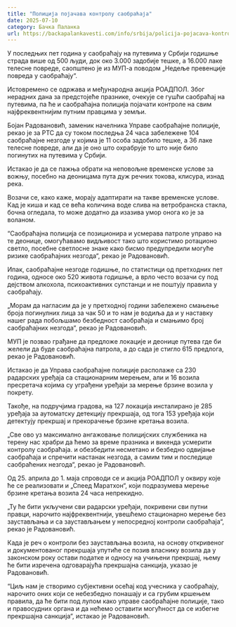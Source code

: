 ```yaml
---
title: "Полиција појачава контролу саобраћаја"
date: 2025-07-10
category: Бачка Паланка
url: https://backapalankavesti.com/info/srbija/policija-pojacava-kontrolu-saobracaja/
---
```


У последњих пет година у саобраћају на путевима у Србији годишње страда више од 500 људи, док око 3.000 задобије тешке, а 16.000 лаке телесне повреде, саопштено је из МУП-а поводом „Недеље превенције повреда у саобраћају“.

Истовремено се одржава и међународна акција РОАДПОЛ. Због нерадних дана за предстојеће празнике, очекује се гушћи саобраћај на путевима, па ће и саобраћајна полиција појачати контроле на свим најфреквентнијим путним правцима у земљи.

Бојан Радовановић, заменик начелника Управе саобраћајне полиције, рекао је за РТС да су током последња 24 часа забележене 104 саобраћајне незгоде у којима је 11 особа задобило тешке, а 36 лаке телесне повреде, али да је оно што охрабрује то што није било погинутих на путевима у Србији.

Истакао је да се пажња обрати на неповољне временске услове за вожњу, посебно на деоницама пута дуж речних токова, клисура, изнад река.

Возачи се, како каже, морају адаптирати на такве временске услове. Кад је киша и кад се већа количина воде слива на ветробранска стакла, бочна огледала, то може додатно да изазива умор онога ко је за воланом.

“Саобраћајна полиција се позиционира и усмерава патроле управо на те деонице, омогућавамо видљивост тако што користимо ротационо светло, посебне светлосне знаке како бисмо предупредили могуће ризике саобраћајних незгода“, рекао је Радовановић.

Ипак, саобраћајне незгоде годишње, по статистици од претходних пет година, односе око 520 живота годишње, а врло често возачи су под дејством алкохола, психоактивних супстанци и не поштују правила у саобраћају.

„Морам да нагласим да је у претходној години забележено смањење броја погинулних лица за чак 50 и то нам је водиља да и у наставку нашег рада побољшамо безбедност саобраћаја и смањимо број саобраћајних незгода“, рекао је Радовановић.

МУП је позвао грађане да предложе локације и деонице путева где би желели да буде саобраћајна патрола, а до сада је стигло 615 предлога, рекао је Радовановић.

Истакао је да Управа саобраћајне полиције располаже са 230 радарских уређаја са стационарним мерењем, али и 16 возила пресретача којима су уграђени уређаји за мерење брзине возила у покрету.

Такође, на подручјима градова, на 127 локација инсталирано је 285 уређаја за аутоматску детекцију прекршаја, од тога 153 уређаја који детектују прекршај и прекорачење брзине кретања возила.

„Све ово уз максимално ангажовање полицијских службеника на терену нас храбри да ћемо за време празника и викенда усмерити контролу саобраћаја. и обезбедити несметано и безбедно одвијање саобраћаја и спречити настанак незгода, а самим тим и последице саобраћених незгода“, рекао је Радовановић.

Од 25. априла до 1. маја спроводи се и акција РОАДПОЛ у оквиру које ће се реализовати и „Спеед Маратхон“, који подразумева мерење брзине кретања возила 24 часа непрекидно.

„Ту ће бити укључени сви радарски уређаји, покривени сви путни правци, нарочито најфреквентнији, увешћемо стационарно мерење без заустављања и са заустављањем у непосредној контроли саобраћаја“, рекао је Радовановић.

Када је реч о контроли без заустављања возила, на основу откривеног и документованог прекршаја упутиће се позив власнику возила да у законском року остави податке и односу на учињени прекршај, њему ће бити изречена одговарајућа прекршајна санкција, указао је Радовановић.

“Циљ нам је створимо субјективни осећај код учесника у саобраћају, нарочито оних који се небезбедно понашају и са грубим кршењем правила, да ће бити под лупом како управе саобраћајне полиције, тако и правосудних органа и да нећемо оставити могућност да се избегне прекршајна санкција“, истакао је Радовановић.
